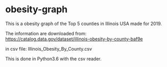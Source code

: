 # obesity-graph
This is a obesity graph of the Top 5 counties in Illinois USA made for 2019.

The information are downloaded from: https://catalog.data.gov/dataset/illinois-obesity-by-county-baf9e

in csv file: Illinois_Obesity_By_County.csv

This is done in Python3.6 with the csv reader.
